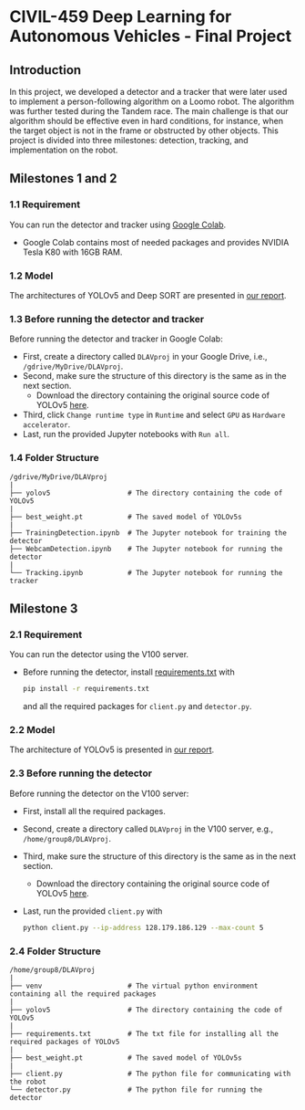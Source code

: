 # CIVIL-459 Deep Learning for Autonomous Vehicles - Final Project





## Introduction

In this project, we developed a detector and a tracker that were later used to implement a person-following algorithm on a Loomo robot. The algorithm was further tested during the Tandem race. The main challenge is that our algorithm should be effective even in hard conditions, for instance, when the target object is not in the frame or obstructed by other objects. This project is divided into three milestones: detection, tracking, and implementation on the robot.



## Milestones 1 and 2

### 1.1 Requirement

You can run the detector and tracker using [Google Colab](https://colab.research.google.com/?utm_source=scs-index).

- Google Colab contains most of needed packages and provides NVIDIA Tesla K80 with 16GB RAM.

### 1.2 Model

The architectures of YOLOv5 and Deep SORT are presented in [our report](./Project_Report.pdf).

### 1.3 Before running the detector and tracker

Before running the detector and tracker in Google Colab:

- First, create a directory called `DLAVproj` in your Google Drive, i.e., `/gdrive/MyDrive/DLAVproj`.
- Second, make sure the structure of this directory is the same as in the next section.
  - Download the directory containing the original source code of YOLOv5 [here](https://github.com/ultralytics/yolov5/tree/7c6a33564a84a0e78ec19da66ea6016d51c32e0a).
- Third, click `Change runtime type` in `Runtime` and select `GPU` as `Hardware accelerator`.
- Last, run the provided Jupyter notebooks with `Run all`.

### 1.4 Folder Structure

```
/gdrive/MyDrive/DLAVproj
|
├── yolov5                   # The directory containing the code of YOLOv5
|
├── best_weight.pt           # The saved model of YOLOv5s
|
├── TrainingDetection.ipynb  # The Jupyter notebook for training the detector
├── WebcamDetection.ipynb    # The Jupyter notebook for running the detector
|
└── Tracking.ipynb           # The Jupyter notebook for running the tracker
```



## Milestone 3

### 2.1 Requirement

You can run the detector using the V100 server.

- Before running the detector, install [requirements.txt](./requirements.txt) with

  ```bash
  pip install -r requirements.txt
  ```

  and all the required packages for `client.py` and `detector.py`.

### 2.2 Model

The architecture of YOLOv5 is presented in [our report](./Project_Report.pdf).

### 2.3 Before running the detector

Before running the detector on the V100 server:

- First, install all the required packages.

- Second, create a directory called `DLAVproj` in the V100 server, e.g., `/home/group8/DLAVproj`.

- Third, make sure the structure of this directory is the same as in the next section.

  - Download the directory containing the original source code of YOLOv5 [here](https://github.com/ultralytics/yolov5/tree/7c6a33564a84a0e78ec19da66ea6016d51c32e0a).

- Last, run the provided `client.py` with

  ```bash
  python client.py --ip-address 128.179.186.129 --max-count 5
  ```

### 2.4 Folder Structure

```
/home/group8/DLAVproj
|
├── venv                     # The virtual python environment containing all the required packages
|
├── yolov5                   # The directory containing the code of YOLOv5
|
├── requirements.txt         # The txt file for installing all the required packages of YOLOv5
|
├── best_weight.pt           # The saved model of YOLOv5s
|
├── client.py                # The python file for communicating with the robot
└── detector.py              # The python file for running the detector
```
